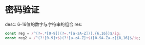 # 密码验证

desc: 6-16位的数字与字符串的组合
res:

```js
const reg = /^(?=.*[0-9])(?=.*[a-zA-Z])(.{6,16})$/ig;
const reg2 = /^(?![0-9]+$)(?![a-zA-Z]+$)[0-9A-Za-z]{8,16}$/ig;
```
